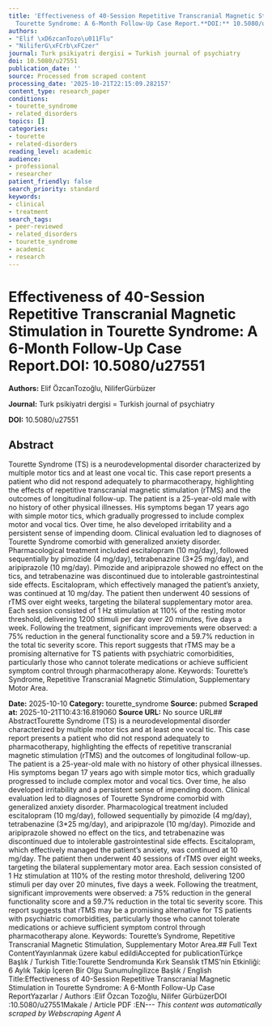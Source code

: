 ```yaml
---
title: 'Effectiveness of 40-Session Repetitive Transcranial Magnetic Stimulation in
  Tourette Syndrome: A 6-Month Follow-Up Case Report.**DOI:** 10.5080/u27551'
authors:
- "Elif \xD6zcanTozo\u011Flu"
- "NiliferG\xFCrb\xFCzer"
journal: Turk psikiyatri dergisi = Turkish journal of psychiatry
doi: 10.5080/u27551
publication_date: ''
source: Processed from scraped content
processing_date: '2025-10-21T22:15:09.282157'
content_type: research_paper
conditions:
- tourette_syndrome
- related_disorders
topics: []
categories:
- tourette
- related-disorders
reading_level: academic
audience:
- professional
- researcher
patient_friendly: false
search_priority: standard
keywords:
- clinical
- treatment
search_tags:
- peer-reviewed
- related_disorders
- tourette_syndrome
- academic
- research
---
```


# Effectiveness of 40-Session Repetitive Transcranial Magnetic Stimulation in Tourette Syndrome: A 6-Month Follow-Up Case Report.**DOI:** 10.5080/u27551

**Authors:** Elif ÖzcanTozoğlu, NiliferGürbüzer

**Journal:** Turk psikiyatri dergisi = Turkish journal of psychiatry

**DOI:** 10.5080/u27551

## Abstract

Tourette Syndrome (TS) is a neurodevelopmental disorder characterized by multiple motor tics and at least one vocal tic. This case report presents a patient who did not respond adequately to pharmacotherapy, highlighting the effects of repetitive transcranial magnetic stimulation (rTMS) and the outcomes of longitudinal follow-up. The patient is a 25-year-old male with no history of other physical illnesses. His symptoms began 17 years ago with simple motor tics, which gradually progressed to include complex motor and vocal tics. Over time, he also developed irritability and a persistent sense of impending doom. Clinical evaluation led to diagnoses of Tourette Syndrome comorbid with generalized anxiety disorder. Pharmacological treatment included escitalopram (10 mg/day), followed sequentially by pimozide (4 mg/day), tetrabenazine (3*25 mg/day), and aripiprazole (10 mg/day). Pimozide and aripiprazole showed no effect on the tics, and tetrabenazine was discontinued due to intolerable gastrointestinal side effects. Escitalopram, which effectively managed the patient’s anxiety, was continued at 10 mg/day. The patient then underwent 40 sessions of rTMS over eight weeks, targeting the bilateral supplementary motor area. Each session consisted of 1 Hz stimulation at 110% of the resting motor threshold, delivering 1200 stimuli per day over 20 minutes, five days a week. Following the treatment, significant improvements were observed: a 75% reduction in the general functionality score and a 59.7% reduction in the total tic severity score. This report suggests that rTMS may be a promising alternative for TS patients with psychiatric comorbidities, particularly those who cannot tolerate medications or achieve sufficient symptom control through pharmacotherapy alone. Keywords: Tourette’s Syndrome, Repetitive Transcranial Magnetic Stimulation, Supplementary Motor Area.

**Date:** 2025-10-10
**Category:** tourette_syndrome
**Source:** pubmed
**Scraped at:** 2025-10-21T10:43:16.819060
**Source URL:** No source URL## AbstractTourette Syndrome (TS) is a neurodevelopmental disorder characterized by multiple motor tics and at least one vocal tic. This case report presents a patient who did not respond adequately to pharmacotherapy, highlighting the effects of repetitive transcranial magnetic stimulation (rTMS) and the outcomes of longitudinal follow-up. The patient is a 25-year-old male with no history of other physical illnesses. His symptoms began 17 years ago with simple motor tics, which gradually progressed to include complex motor and vocal tics. Over time, he also developed irritability and a persistent sense of impending doom. Clinical evaluation led to diagnoses of Tourette Syndrome comorbid with generalized anxiety disorder. Pharmacological treatment included escitalopram (10 mg/day), followed sequentially by pimozide (4 mg/day), tetrabenazine (3*25 mg/day), and aripiprazole (10 mg/day). Pimozide and aripiprazole showed no effect on the tics, and tetrabenazine was discontinued due to intolerable gastrointestinal side effects. Escitalopram, which effectively managed the patient’s anxiety, was continued at 10 mg/day. The patient then underwent 40 sessions of rTMS over eight weeks, targeting the bilateral supplementary motor area. Each session consisted of 1 Hz stimulation at 110% of the resting motor threshold, delivering 1200 stimuli per day over 20 minutes, five days a week. Following the treatment, significant improvements were observed: a 75% reduction in the general functionality score and a 59.7% reduction in the total tic severity score. This report suggests that rTMS may be a promising alternative for TS patients with psychiatric comorbidities, particularly those who cannot tolerate medications or achieve sufficient symptom control through pharmacotherapy alone. Keywords: Tourette’s Syndrome, Repetitive Transcranial Magnetic Stimulation, Supplementary Motor Area.## Full Text ContentYayınlanmak üzere kabul edildiAccepted for publicationTürkçe Başlık / Turkish Title:Tourette Sendromunda Kırk Seanslık tTMS’nin Etkinliği: 6 Aylık Takip İçeren Bir Olgu Sunumuİngilizce Başlık / English Title:Effectiveness of 40-Session Repetitive Transcranial Magnetic Stimulation in Tourette Syndrome: A 6-Month Follow-Up Case ReportYazarlar / Authors :Elif  Özcan Tozoğlu, Nilifer  GürbüzerDOI :10.5080/u27551Makale / Article PDF :EN---
*This content was automatically scraped by Webscraping Agent A*